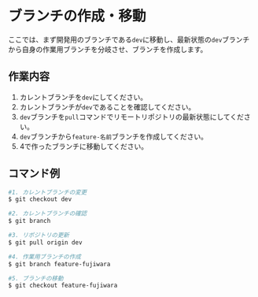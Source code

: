 # ブランチの作成・移動

ここでは、まず開発用のブランチである`dev`に移動し、最新状態の`dev`ブランチから自身の作業用ブランチを分岐させ、ブランチを作成します。

## 作業内容
1. カレントブランチを`dev`にしてください。
2. カレントブランチが`dev`であることを確認してください。
3. `dev`ブランチを`pull`コマンドでリモートリポジトリの最新状態にしてください。
4. `dev`ブランチから`feature-名前`ブランチを作成してください。
5. 4で作ったブランチに移動してください。

## コマンド例
```bash
#1. カレントブランチの変更
$ git checkout dev

#2. カレントブランチの確認
$ git branch

#3. リポジトリの更新
$ git pull origin dev

#4. 作業用ブランチの作成
$ git branch feature-fujiwara

#5. ブランチの移動
$ git checkout feature-fujiwara
```
